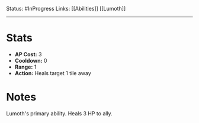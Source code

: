 
Status: #InProgress 
Links: [[Abilities]] [[Lumoth]]
___
# Stats
- **AP Cost:** 3
- **Cooldown:** 0
- **Range:** 1
- **Action:** Heals target 1 tile away
# Notes

Lumoth's primary ability. Heals 3 HP to ally.